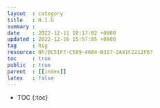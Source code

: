 ```yaml
---
layout  : category
title   : H.I.G 
summary :
date    : 2022-12-11 18:17:02 +0900
updated : 2022-12-16 15:57:05 +0900
tag     : hig 
resource: 0F/DC51F7-C589-4684-B317-2A41C2212F67
toc     : true
public  : true
parent  : [[index]]
latex   : false
---
```

* TOC
{:toc}

